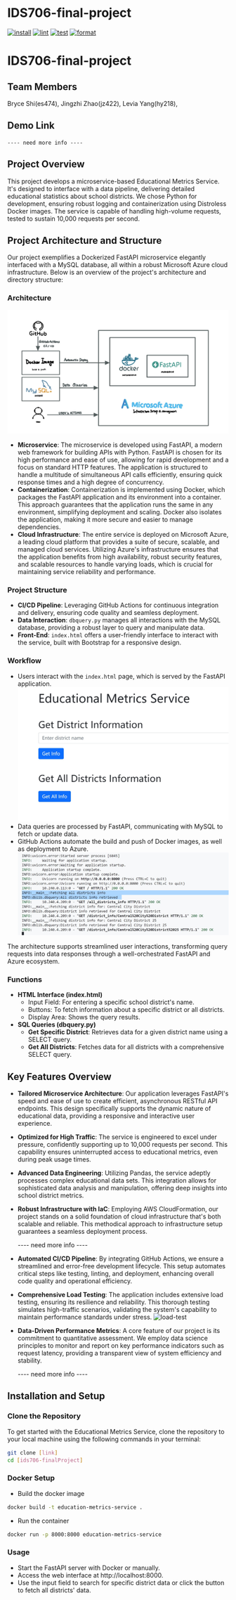 # IDS706-final-project 
[![install](https://github.com/nogibjj/IDS706-finalProject/actions/workflows/install.yml/badge.svg)](https://github.com/nogibjj/IDS706-finalProject/actions/workflows/install.yml)
[![lint](https://github.com/nogibjj/IDS706-finalProject/actions/workflows/lint.yml/badge.svg)](https://github.com/nogibjj/IDS706-finalProject/actions/workflows/lint.yml)
[![test](https://github.com/nogibjj/IDS706-finalProject/actions/workflows/test.yml/badge.svg)](https://github.com/nogibjj/IDS706-finalProject/actions/workflows/test.yml)
[![format](https://github.com/nogibjj/IDS706-finalProject/actions/workflows/format.yml/badge.svg)](https://github.com/nogibjj/IDS706-finalProject/actions/workflows/format.yml)

# IDS706-final-project 

## Team Members
Bryce Shi(es474), Jingzhi Zhao(jz422), Levia Yang(hy218), 

## Demo Link
    ---- need more info ----

## Project Overview
This project develops a microservice-based Educational Metrics Service. It's designed to interface with a data pipeline, delivering detailed educational statistics about school districts. We chose Python for development, ensuring robust logging and containerization using Distroless Docker images. The service is capable of handling high-volume requests, tested to sustain 10,000 requests per second.

## Project Architecture and Structure
Our project exemplifies a Dockerized FastAPI microservice elegantly interfaced with a MySQL database, all within a robust Microsoft Azure cloud infrastructure. Below is an overview of the project's architecture and directory structure:

### Architecture
![Architecture Diagram](https://github.com/nogibjj/ids706-finalProject/blob/main/images/archi.png)
- **Microservice**: The microservice is developed using FastAPI, a modern web framework for building APIs with Python. FastAPI is chosen for its high performance and ease of use, allowing for rapid development and a focus on standard HTTP features. The application is structured to handle a multitude of simultaneous API calls efficiently, ensuring quick response times and a high degree of concurrency.
- **Containerization**: Containerization is implemented using Docker, which packages the FastAPI application and its environment into a container. This approach guarantees that the application runs the same in any environment, simplifying deployment and scaling. Docker also isolates the application, making it more secure and easier to manage dependencies.
- **Cloud Infrastructure**: The entire service is deployed on Microsoft Azure, a leading cloud platform that provides a suite of secure, scalable, and managed cloud services. Utilizing Azure's infrastructure ensures that the application benefits from high availability, robust security features, and scalable resources to handle varying loads, which is crucial for maintaining service reliability and performance.

### Project Structure
- **CI/CD Pipeline**: Leveraging GitHub Actions for continuous integration and delivery, ensuring code quality and seamless deployment.
- **Data Interaction**: `dbquery.py` manages all interactions with the MySQL database, providing a robust layer to query and manipulate data.
- **Front-End**: `index.html` offers a user-friendly interface to interact with the service, built with Bootstrap for a responsive design.

### Workflow
- Users interact with the `index.html` page, which is served by the FastAPI application.
![Front-end](https://github.com/nogibjj/ids706-finalProject/blob/main/images/main-page.jpg)
- Data queries are processed by FastAPI, communicating with MySQL to fetch or update data.
- GitHub Actions automate the build and push of Docker images, as well as deployment to Azure.
![login](https://github.com/nogibjj/ids706-finalProject/blob/main/images/logging.jpg)

The architecture supports streamlined user interactions, transforming query requests into data responses through a well-orchestrated FastAPI and Azure ecosystem.

### Functions
- **HTML Interface (index.html)** 
    - Input Field: For entering a specific school district's name.
    - Buttons: To fetch information about a specific district or all districts.
    - Display Area: Shows the query results.
- **SQL Queries (dbquery.py)**
    - **Get Specific District**: Retrieves data for a given district name using a SELECT query.
    - **Get All Districts**: Fetches data for all districts with a comprehensive SELECT query.

## Key Features Overview
- **Tailored Microservice Architecture**: Our application leverages FastAPI's speed and ease of use to create efficient, asynchronous RESTful API endpoints. This design specifically supports the dynamic nature of educational data, providing a responsive and interactive user experience.
- **Optimized for High Traffic**: The service is engineered to excel under pressure, confidently supporting up to 10,000 requests per second. This capability ensures uninterrupted access to educational metrics, even during peak usage times.
- **Advanced Data Engineering**: Utilizing Pandas, the service adeptly processes complex educational data sets. This integration allows for sophisticated data analysis and manipulation, offering deep insights into school district metrics.
- **Robust Infrastructure with IaC**: Employing AWS CloudFormation, our project stands on a solid foundation of cloud infrastructure that's both scalable and reliable. This methodical approach to infrastructure setup guarantees a seamless deployment process.

    ---- need more info ----

- **Automated CI/CD Pipeline**: By integrating GitHub Actions, we ensure a streamlined and error-free development lifecycle. This setup automates critical steps like testing, linting, and deployment, enhancing overall code quality and operational efficiency.
- **Comprehensive Load Testing**: The application includes extensive load testing, ensuring its resilience and reliability. This thorough testing simulates high-traffic scenarios, validating the system's capability to maintain performance standards under stress.
![load-test](lhttps://github.com/nogibjj/ids706-finalProject/blob/main/images/loadTest-10000requestsPerSecond.jpg)
- **Data-Driven Performance Metrics**: A core feature of our project is its commitment to quantitative assessment. We employ data science principles to monitor and report on key performance indicators such as request latency, providing a transparent view of system efficiency and stability.

    ----  need more info ----

## Installation and Setup
### Clone the Repository
To get started with the Educational Metrics Service, clone the repository to your local machine using the following commands in your terminal:

```bash
git clone [link]
cd [ids706-finalProject]
```
### Docker Setup
- Build the docker image
```bash
docker build -t education-metrics-service .
```
- Run the container
```bash
docker run -p 8000:8000 education-metrics-service
```
### Usage
- Start the FastAPI server with Docker or manually.
- Access the web interface at http://localhost:8000.
- Use the input field to search for specific district data or click the button to fetch all districts' data.
